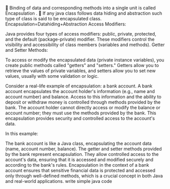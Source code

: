  Binding of data and corresponding methods into a single unit is called 
Encapsulation .
 If any java class follows data hiding and abstraction such type of class is said to 
be encapsulated class.
Encapsulation=Datahiding+Abstraction
Access Modifiers:

Java provides four types of access modifiers: public, private, protected, and the default (package-private) modifier.
These modifiers control the visibility and accessibility of class members (variables and methods).
Getter and Setter Methods:

To access or modify the encapsulated data (private instance variables), you create public methods called "getters" and "setters."
Getters allow you to retrieve the values of private variables, and setters allow you to set new values, usually with some validation or logic.

Consider a real-life example of encapsulation: a bank account. A bank account encapsulates the account holder's information (e.g., name and account number) and balance. 
Access to this information and the ability to deposit or withdraw money is controlled through methods provided by the bank. 
The account holder cannot directly access or modify the balance or account number; they must use the methods provided by the bank. 
This encapsulation provides security and controlled access to the account's data.

In this example:

The bank account is like a Java class, encapsulating the account data (name, account number, balance).
The getter and setter methods provided by the bank represent encapsulation. They allow controlled access to the account's data, ensuring that it is accessed and modified securely and according to the bank's rules.
Encapsulation in the context of a bank account ensures that sensitive financial data is protected and accessed only through well-defined methods, which is a crucial concept in both Java and real-world applications. write  simple java code